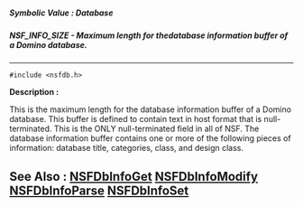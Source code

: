 ##### Symbolic Value : Database
##### NSF_INFO_SIZE - Maximum length for thedatabase information buffer of a Domino database.
---
```
#include <nsfdb.h>
```
**Description :**

This is the maximum length for the database information buffer of a Domino 
database.  This buffer is defined to contain text in host format that is 
null-terminated.  This is the ONLY null-terminated field in all of NSF.  The 
database information buffer contains one or more of the following pieces of 
information:  database title, categories, class, and design class.

**See Also :**
[NSFDbInfoGet](/reference/Func/NSFDbInfoGet)
[NSFDbInfoModify](/reference/Func/NSFDbInfoModify)
[NSFDbInfoParse](/reference/Func/NSFDbInfoParse)
[NSFDbInfoSet](/reference/Func/NSFDbInfoSet)
---
